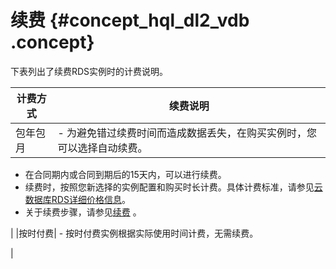 # 续费 {#concept_hql_dl2_vdb .concept}

下表列出了续费RDS实例时的计费说明。

|计费方式|续费说明|
|----|----|
|包年包月| -   为避免错过续费时间而造成数据丢失，在购买实例时，您可以选择自动续费。
-   在合同期内或合同到期后的15天内，可以进行续费。
-   续费时，按照您新选择的实例配置和购买时长计费。具体计费标准，请参见[云数据库RDS详细价格信息](https://www.alibabacloud.com/product/apsaradb-for-rds?spm=a3c0i.7938564.220486.9.42173afcq1FHk9#pricing)。
-   关于续费步骤，请参见[续费](../../../../intl.zh-CN/用户指南/实例管理/手动续费包年包月实例.md#) 。

 |
|按时付费| -   按时付费实例根据实际使用时间计费，无需续费。

 |

